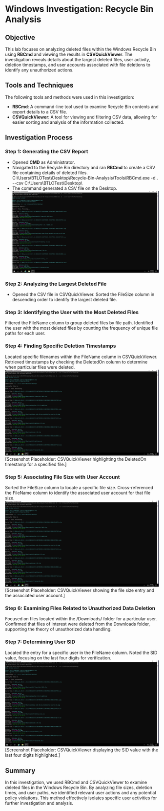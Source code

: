 # Windows Investigation: Recycle Bin Analysis

## Objective

This lab focuses on analyzing deleted files within the Windows Recycle Bin using **RBCmd** and viewing the results in **CSVQuickViewer**. The investigation reveals details about the largest deleted files, user activity, deletion timestamps, and user accounts associated with file deletions to identify any unauthorized actions.

## Tools and Techniques

The following tools and methods were used in this investigation:

- **RBCmd**: A command-line tool used to examine Recycle Bin contents and export details to a CSV file.
- **CSVQuickViewer**: A tool for viewing and filtering CSV data, allowing for easier sorting and analysis of the information collected.

## Investigation Process

### Step 1: Generating the CSV Report
- Opened **CMD** as Administrator.
-  Navigated to the Recycle Bin directory and ran **RBCmd** to create a CSV file containing details of deleted files.
   C:\Users\BTLOTest\Desktop\Recycle-Bin-Analysis\Tools\RBCmd.exe -d . --csv C:\Users\BTLOTest\Desktop\
- The command generated a CSV file on the Desktop.
![FTK Imager memory capture process](screenshots/ranRBCmd_generateCSV.png)

### Step 2: Analyzing the Largest Deleted File
- Opened the CSV file in CSVQuickViewer.
Sorted the FileSize column in descending order to identify the largest deleted file.

### Step 3: Identifying the User with the Most Deleted Files
Filtered the FileName column to group deleted files by file path.
Identified the user with the most deleted files by counting the frequency of unique file paths for each user.

### Step 4: Finding Specific Deletion Timestamps
Located specific filenames within the FileName column in CSVQuickViewer.
Retrieved timestamps by checking the DeletedOn column to determine when particular files were deleted.
![FTK Imager memory capture process](screenshots/ranRBCmd_generateCSV.png)[Screenshot Placeholder: CSVQuickViewer highlighting the DeletedOn timestamp for a specified file.]

### Step 5: Associating File Size with User Account
Sorted the FileSize column to locate a specific file size.
Cross-referenced the FileName column to identify the associated user account for that file size.
![FTK Imager memory capture process](screenshots/ranRBCmd_generateCSV.png)[Screenshot Placeholder: CSVQuickViewer showing the file size entry and the associated user account.]

### Step 6: Examining Files Related to Unauthorized Data Deletion
Focused on files located within the /Downloads/ folder for a particular user.
Confirmed that files of interest were deleted from the Downloads folder, supporting the theory of unauthorized data handling.

### Step 7: Determining User SID
Located the entry for a specific user in the FileName column.
Noted the SID value, focusing on the last four digits for verification.
![FTK Imager memory capture process](screenshots/ranRBCmd_generateCSV.png)[Screenshot Placeholder: CSVQuickViewer displaying the SID value with the last four digits highlighted.]

## Summary
In this investigation, we used RBCmd and CSVQuickViewer to examine deleted files in the Windows Recycle Bin. By analyzing file sizes, deletion times, and user paths, we identified relevant user actions and any potential policy violations. This method effectively isolates specific user activities for further investigation and analysis.
